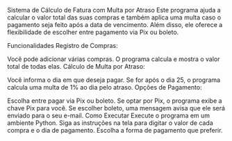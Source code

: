 Sistema de Cálculo de Fatura com Multa por Atraso
Este programa ajuda a calcular o valor total das suas compras e também aplica uma multa caso o pagamento seja feito após a data de vencimento. 
Além disso, ele oferece a flexibilidade de escolher entre pagamento via Pix ou boleto.

Funcionalidades
Registro de Compras:

Você pode adicionar várias compras.
O programa calcula e mostra o valor total de todas elas.
Cálculo de Multa por Atraso:

Você informa o dia em que deseja pagar. Se for após o dia 25, o programa calcula uma multa de 1% ao dia pelo atraso.
Opções de Pagamento:

Escolha entre pagar via Pix ou boleto.
Se optar por Pix, o programa exibe a chave Pix para você.
Se escolher boleto, uma mensagem avisa que ele será enviado para o seu e-mail.
Como Executar
Execute o programa em um ambiente Python.
Siga as instruções na tela para digitar o valor de cada compra e o dia de pagamento.
Escolha a forma de pagamento que preferir.
